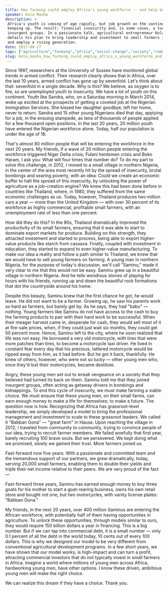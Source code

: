 ```yaml
---
title: How farming could employ Africa's young workforce -- and help build peace
speaker: Kola Masha
description: >-
 Africa's youth is coming of age rapidly, but job growth on the continent isn't
 keeping up. The result: financial insecurity and, in some cases, a turn towards
 insurgent groups. In a passionate talk, agricultural entrepreneur Kola Masha
 details his plan to bring leadership and investment to small farmers in Africa --
 and employ a rising generation.
date: 2017-08-27
tags: ["agriculture","farming","africa","social-change","society","community","future","global-issues","humanity","innovation","potential","peace"]
slug: kola_masha_how_farming_could_employ_africa_s_young_workforce_and_help_build_peace
---
```


Since 1997, researchers at the University of Sussex have monitored global trends in armed
conflict. Their research clearly shows that in Africa, over the last 10 years, armed
conflict has gone up by sevenfold. Let's think about that: sevenfold in a single decade.
Why is this? We believe, as oxygen is to fire, so are unemployed youth to insecurity. We
have a lot of youth on this continent. Youth like Sandra, who, on a Saturday morning in
March 2014, woke up excited at the prospects of getting a coveted job at the Nigerian
Immigration Services. She kissed her daughter goodbye, left her home, never to return.
Sandra and 15 other young Nigerians died that day, applying for a job, in the ensuing
stampede, as tens of thousands of people applied for a few thousand open positions. In the
last 20 years, 20 million youth have entered the Nigerian workforce alone. Today, half our
population is under the age of 18.

That's almost 80 million people that will be entering the workforce in the next 20 years.
My friends, if a wave of 20 million people entering the workforce triggered Niger Delta
crisis, Fulani herdsmen crisis and Boko Haram, I ask you: What will four times that number
do? To do my part to solve this challenge, in 2012, I moved to a small village in northern
Nigeria, in the center of the area most recently hit by the spread of insecurity, brutal
bombings and searing poverty, with an idea: Could we create an economic buffer to halt the
spread of this insecurity, by unlocking the power of agriculture as a job-creation
engine? We knew this had been done before in countries like Thailand, where, in 1980, they
suffered from the same economic challenges as us. Today, however, Thailand produces two
million cars a year — more than the United Kingdom — with over 30 percent of its workforce
as highly commercial, profitable small farmers, with an unemployment rate of less than one
percent.

How did they do this? In the 80s, Thailand dramatically improved the productivity of its
small farmers, ensuring that it was able to start to dominate export markets for produce.
Building on this strength, they attracted investment and started to process, being able to
export higher-value products like starch from cassava. Finally, coupled with investment in
education, they started to expand to even higher-value manufacturing. To make our idea a
reality and follow a path similar to Thailand, we knew that we would have to sell young
farmers on farming. A young man in northern Nigeria, for the purpose of today's discussion,
we'll call "Saminu," made it very clear to me that this would not be easy. Saminu grew up
in a beautiful village in northern Nigeria. And he tells wondrous stories of playing for
hours with his friends, running up and down the beautiful rock formations that dot the
countryside around his home.

Despite this beauty, Saminu knew that the first chance he got, he would leave. He did not
want to be a farmer. Growing up, he saw his parents work so hard as farmers, but barely
get by. As he says, they had "babu" — nothing. Young farmers like Saminu do not have access
to the cash to buy the farming products to pair with their hard work to be successful.
When their meager harvest came in, desperate for cash, they would sell most of it at
fire-sale prices, when, if they could just wait six months, they could get 50 percent
more. Hence, Saminu left to the city, where he soon realized that life was not easy. He
borrowed a very old motorcycle, with tires that were more patches than tires, to become a
motorcycle taxi driver. He lived in constant fear every day that his precious, tattered
motorcycle would be ripped away from him, as it had before. But he got it back,
thankfully. He knew of others, however, who were not so lucky — other young men who, once
they'd lost their motorcycles, became destitute.

Angry, these young men set out to wreak vengeance on a society that they believed had
turned its back on them. Saminu told me that they joined insurgent groups, often acting as
getaway drivers in bombings and kidnappings. To end this cycle of insecurity, we must make
farming a viable choice. We must ensure that these young men, on their small farms, can
earn enough money to make a life for themselves; to make a future. The question now is
how. Recognizing that Africa has grassroot-level leadership, we simply developed a model
to bring the professional management and investment to scale to these grassroot leaders.
We called it "Babban Gona" — "great farm" in Hausa. Upon reaching the village in 2012, I
traveled from community to community, trying to convince people of our idea, trying to
recruit farmer members. We failed woefully that first year, barely recruiting 100 brave
souls. But we persevered. We kept doing what we promised, slowly we gained their trust.
More farmers joined us.

Fast-forward now five years. With a passionate and committed team and the tremendous
support of our partners, we grew dramatically, today, serving 20,000 small farmers,
enabling them to double their yields and triple their net income relative to their peers.
We are very proud of the fact —

Fast-forward three years, Saminu has earned enough money to buy three goats for his mother
to start a goat-rearing business, owns his own retail store and bought not one, but two
motorcycles, with vanity license plates: "Babban Gona."

My friends, in the next 20 years, over 400 million Saminus are entering the African
workforce, with potentially half of them having opportunities in agriculture. To unlock
these opportunities, through models similar to ours, they would require 150 billion
dollars a year in financing. This is a big number. But if we can tap into commercial debt,
it is a small number — only 0.1 percent of all the debt in the world today, 10 cents out
of every 100 dollars. This is why we designed our model to be very different from
conventional agricultural development programs. In a few short years, we have shown that
our model works, is high-impact and can turn a profit, attracting commercial investors
that do not typically invest in small farmers in Africa. Imagine a world where millions of
young men across Africa, hardworking young men, have other options. I know these driven,
ambitious young men will make the right choice.

We can realize this dream if they have a choice. Thank you.

<!--
ad_duration=3.33
comment_count=2
event="TEDGlobal 2017"
external_start_time=0
has_talk_citation=1
intro_duration=11.82
is_subtitle_required="False"
is_talk_featured="True"
language="en"
language_swap="False"
native_language="en"
number_of_related_talks=6
number_of_speakers=1
number_of_subtitled_videos=16
number_of_tags=12
number_of_talk_download_languages=16
number_of_talk_more_resources=0
number_of_talk_recommendations=2
number_of_talks_take_actions=3
post_ad_duration=0.83
published_timestamp="2018-07-10 14:45:07"
recording_date="2017-08-27"
speaker_description="Agricultural leader"
speaker_is_published=1
speaker_name="Kola Masha"
talk_more_resources=[]
talk_name="How farming could employ Africa's young workforce -- and help build peace"
talk_recommendations_blurb="More resources curated by Kola Masha"
talks_tags=["agriculture","farming","africa","social-change","society","community","future","global-issues","humanity","innovation","potential","peace"]
url_audio="https://download.ted.com/talks/KolaMasha_2017G.mp3?apikey=acme-roadrunner"
url_photo_speaker="https://pe.tedcdn.com/images/ted/6f3a6fc3e9b2b4045f41ed2e67c585c7d0a5bf25_254x191.jpg"
url_photo_talk="https://s3.amazonaws.com/talkstar-photos/uploads/6eb5764f-7e14-4432-87ea-6e5e6e0d9feb/KolaMasha_2017G-embed.jpg"
url_webpage="https://www.ted.com/talks/kola_masha_how_farming_could_employ_africa_s_young_workforce_and_help_build_peace"
video_type_name="TED Stage Talk"
-->
